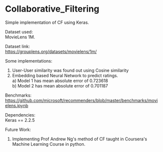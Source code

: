 # Collaborative_Filtering
Simple implementation of CF using Keras.<br>

Dataset used:<br>
MovieLens 1M.<br>

Dataset link:<br>
<a>https://grouplens.org/datasets/movielens/1m/</a>

Some implementations:<br>
1) User-User similarity was found out using Cosine similarity <br>
2) Embedding based Neural Network to predict ratings. <br>
   a) Model 1 has mean absolute error of 0.723618 <br>
   b) Model 2 has mean absolute error of 0.701187 <br>
   
Benchmarks:<br>
<a>https://github.com/microsoft/recommenders/blob/master/benchmarks/movielens.ipynb</a>

Dependencies:<br>
Keras == 2.2.5

Future Work:
1) Implementing Prof Andrew Ng's method of CF taught in Coursera's Machine Learning Course in python.
